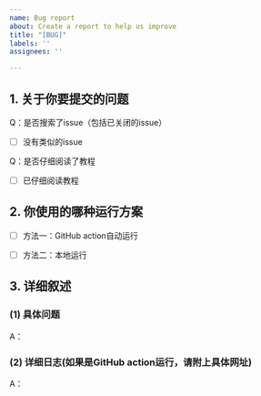 ```yaml
---
name: Bug report
about: Create a report to help us improve
title: "[BUG]"
labels: ''
assignees: ''

---
```


<!-- ⚠️先在 issues 页面搜索你的问题，包括已关闭的issue，很可能已被解决。 -->

<!-- 这是隐藏的信息 -->
<!-- 👆这样括起来的信息将被隐藏，填写时注意不要写在里面。 -->

<!-- 点击编辑器上方的 preview 可预览效果 -->

<!--⚠️_完整_填写以下模板描述问题，否则反馈将会被系统关闭。-->
<!--⚠️_不要_修改下面问题的标题，否则反馈将会被系统关闭。-->

## 1. 关于你要提交的问题

Q：是否搜索了issue（包括已关闭的issue）
- [ ] 没有类似的issue <!-- 将中括号中的空格替换为 "x" ，即为选中 -->

Q：是否仔细阅读了教程
- [ ] 已仔细阅读教程 <!-- 将中括号中的空格替换为 "x" ，即为选中 -->

## 2. 你使用的哪种运行方案
<!-- 将中括号中的空格替换为 "x" ，即为选中 -->
- [ ] 方法一：GitHub action自动运行 
- [ ] 方法二：本地运行



## 3. 详细叙述
### (1) 具体问题
A：


### (2) 详细日志(如果是GitHub action运行，请附上具体网址)
A：
